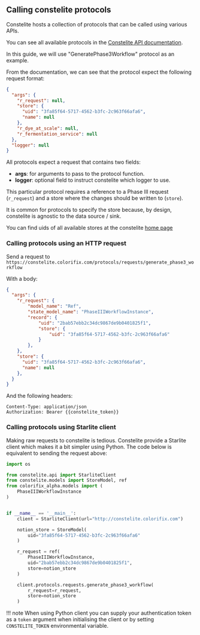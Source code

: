 ## Calling constelite protocols

Constelite hosts a collection of protocols that can be called using various APIs.

You can see all available protocols in the [Constelite API documentation](http://constelite.colorifix.com/schema/swagger).

In this guide, we will use "GeneratePhase3Workflow" protocol as an example.

From the documentation, we can see that the protocol expect the following request format:

```json
{
  "args": {
    "r_request": null,
    "store": {
      "uid": "3fa85f64-5717-4562-b3fc-2c963f66afa6",
      "name": null
    },
    "r_dye_at_scale": null,
    "r_fermentation_service": null
  },
  "logger": null
}
```

All protocols expect a request that contains two fields:

* **args**: for arguments to pass to the protocol function.
* **logger**: optional field to instruct constelite which logger to use.

This particular protocol requires a reference to a Phase III request (`r_request`) and a store where the changes should be written to (`store`).

It is common for protocols to specify the store because, by design, constelite is agnostic to the data source / sink.

You can find uids of all available stores at the constelite [home page](https://constelite.colorifix.com)


### Calling protocols using an HTTP request

Send a request to `https://constelite.colorifix.com/protocols/requests/generate_phase3_workflow`

With a body:

```json
{
  "args": {
    "r_request": {
        "model_name": "Ref",
        "state_model_name": "PhaseIIIWorkflowInstance",
        "record": {
            "uid": "2bab57ebb2c34dc9867de9b0401825f1",
            "store": {
                "uid": "3fa85f64-5717-4562-b3fc-2c963f66afa6"
            }
        },
    },
    "store": {
      "uid": "3fa85f64-5717-4562-b3fc-2c963f66afa6",
      "name": null
    },
  }
}
```

And the following headers:

```
Content-Type: application/json
Authorization: Bearer {{constelite_token}}
```

### Calling protocols using Starlite client

Making raw requests to constelite is tedious. Constelite provide a Starlite client which makes it a bit simpler using Python. The code below is equivalent to sending the request above:

```py
import os

from constelite.api import StarliteClient
from constelite.models import StoreModel, ref
from colorifix_alpha.models import (
    PhaseIIIWorkflowInstance
)


if __name__ == '__main__':
    client = StarliteClient(url="http://constelite.colorifix.com")

    notion_store = StoreModel(
        uid="3fa85f64-5717-4562-b3fc-2c963f66afa6"
    )

    r_request = ref(
        PhaseIIIWorkflowInstance,
        uid="2bab57ebb2c34dc9867de9b0401825f1",
        store=notion_store
    )

    client.protocols.requests.generate_phase3_workflow(
        r_request=r_request,
        store=notion_store
    )
```

!!! note
    When using Python client you can supply your authentication token as a `token` argument when initialising the client or by setting `CONSTELITE_TOKEN` environmental variable.